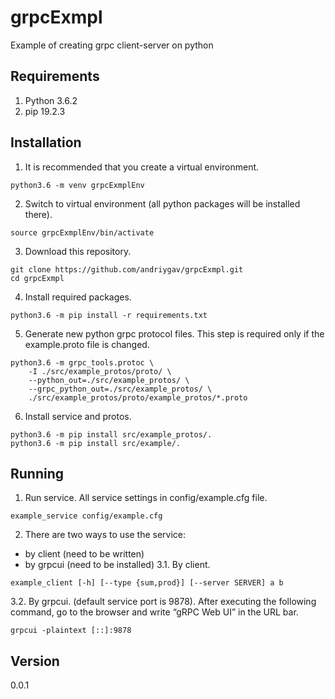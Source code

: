 # grpcExmpl
Example of creating grpc client-server on python

## Requirements
1. Python 3.6.2
2. pip 19.2.3

## Installation
1. It is recommended that you create a virtual environment.
```
python3.6 -m venv grpcExmplEnv
```
2. Switch to virtual environment (all python packages will be installed there).
```
source grpcExmplEnv/bin/activate
```
3. Download this repository.
```
git clone https://github.com/andriygav/grpcExmpl.git
cd grpcExmpl
```
4. Install required packages.
```
python3.6 -m pip install -r requirements.txt
```
5. Generate new python grpc protocol files. This step is required only if the example.proto file is changed.
```
python3.6 -m grpc_tools.protoc \
    -I ./src/example_protos/proto/ \
    --python_out=./src/example_protos/ \
    --grpc_python_out=./src/example_protos/ \
    ./src/example_protos/proto/example_protos/*.proto
```
6. Install service and protos.
```
python3.6 -m pip install src/example_protos/.
python3.6 -m pip install src/example/.
```

## Running
1. Run service. All service settings in config/example.cfg file.
```
example_service config/example.cfg
```
2. There are two ways to use the service:
  * by client (need to be written)
  * by grpcui (need to be installed)
3.1. By client.
```
example_client [-h] [--type {sum,prod}] [--server SERVER] a b
```
3.2. By grpcui. (default service port is 9878). After executing the following command, go to the browser and write “gRPC Web UI” in the URL bar.
```
grpcui -plaintext [::]:9878
```
## Version
0.0.1
